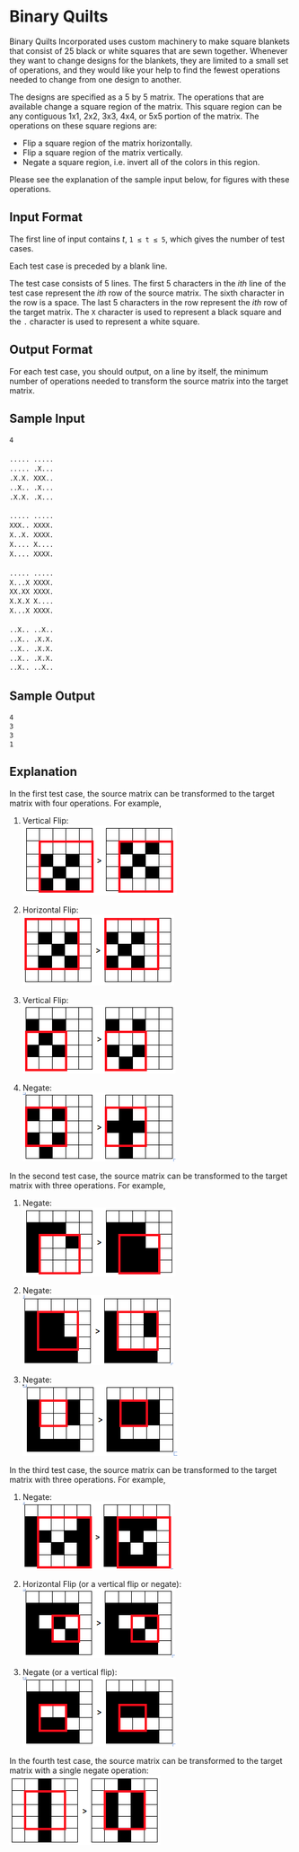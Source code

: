 # Binary Quilts
Binary Quilts Incorporated uses custom machinery to make square blankets that consist of 25 black or white squares that are sewn together. Whenever they want to change designs for the blankets, they are limited to a small set of operations, and they would like your help to find the fewest operations needed to change from one design to another.

The designs are specified as a 5 by 5 matrix. The operations that are available change a square region of the matrix. This square region can be any contiguous 1x1, 2x2, 3x3, 4x4, or 5x5 portion of the matrix. The operations on these square regions are:

* Flip a square region of the matrix horizontally.
* Flip a square region of the matrix vertically.
* Negate a square region, i.e. invert all of the colors in this region.

Please see the explanation of the sample input below, for figures with these operations.

## Input Format
The first line of input contains *t*, `1 ≤ t ≤ 5`, which gives the number of test cases.

Each test case is preceded by a blank line.

The test case consists of 5 lines. The first 5 characters in the *ith* line of the test case represent the *ith* row of the source matrix. The sixth character in the row is a space. The last 5 characters in the row represent the *ith* row of the target matrix. The `X` character is used to represent a black square and the `.` character is used to represent a white square.

## Output Format
For each test case, you should output, on a line by itself, the minimum number of operations needed to transform the source matrix into the target matrix.

## Sample Input
```txt
4

..... .....
..... .X...
.X.X. XXX..
..X.. .X...
.X.X. .X...

..... .....
XXX.. XXXX.
X..X. XXXX.
X.... X....
X.... XXXX.

..... .....
X...X XXXX.
XX.XX XXXX.
X.X.X X....
X...X XXXX.

..X.. ..X..
..X.. .X.X.
..X.. .X.X.
..X.. .X.X.
..X.. ..X..
```

## Sample Output
```
4
3
3
1
```

## Explanation
In the first test case, the source matrix can be transformed to the target matrix with four operations. For example,

1. Vertical Flip:  
![chart1](chart1.png)

2. Horizontal Flip:  
![chart2](chart2.png)

3. Vertical Flip:  
![chart3](chart3.png)

4. Negate:  
![chart4](chart4.png)

In the second test case, the source matrix can be transformed to the target matrix with three operations. For example,

1. Negate:  
![chart5](chart5.png)

2. Negate:  
![chart6](chart6.png)

3. Negate:  
![chart7](chart7.png)

In the third test case, the source matrix can be transformed to the target matrix with three operations. For example,

1. Negate:  
![chart8](chart8.png)

2. Horizontal Flip (or a vertical flip or negate):  
![chart9](chart9.png)

3. Negate (or a vertical flip):  
![chart10](chart10.png)

In the fourth test case, the source matrix can be transformed to the target matrix with a single negate operation:  
![chart11](chart11.png)
